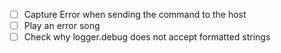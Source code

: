 - [ ] Capture Error when sending the command to the host
- [ ] Play an error song
- [ ] Check why logger.debug does not accept formatted strings
